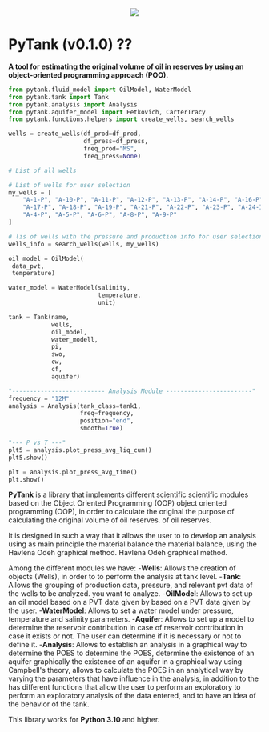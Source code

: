 <div align="center">
  <!-- <img src="https://github.com/reservoirpy/reservoirpy/raw/master/static/rpy_banner_bw.png"><br> !-->
  <img src="./static/logo.png"><br>
</div>

# PyTank (v0.1.0) ??

**A tool for estimating the original volume of oil in reserves by using an object-oriented programming approach (POO).**

```python
from pytank.fluid_model import OilModel, WaterModel
from pytank.tank import Tank
from pytank.analysis import Analysis
from pytank.aquifer_model import Fetkovich, CarterTracy
from pytank.functions.helpers import create_wells, search_wells

wells = create_wells(df_prod=df_prod,
                     df_press=df_press,
                     freq_prod="MS",
                     freq_press=None)

# List of all wells

# List of wells for user selection
my_wells = [
    "A-1-P", "A-10-P", "A-11-P", "A-12-P", "A-13-P", "A-14-P", "A-16-P",
    "A-17-P", "A-18-P", "A-19-P", "A-21-P", "A-22-P", "A-23-P", "A-24-I",
    "A-4-P", "A-5-P", "A-6-P", "A-8-P", "A-9-P"
]

# lis of wells with the pressure and production info for user selection
wells_info = search_wells(wells, my_wells)

oil_model = OilModel(
 data_pvt,
 temperature)

water_model = WaterModel(salinity,
                         temperature,
                         unit)

tank = Tank(name,
            wells,
            oil_model,
            water_modell,
            pi,
            swo,
            cw,
            cf,
            aquifer)

"-------------------------- Analysis Module ------------------------"
frequency = "12M"
analysis = Analysis(tank_class=tank1,
                    freq=frequency,
                    position="end",
                    smooth=True)

"--- P vs T ---"
plt5 = analysis.plot_press_avg_liq_cum()
plt5.show()

plt = analysis.plot_press_avg_time()
plt.show()

```
**PyTank** is a library that implements different scientific 
scientific modules based on the Object Oriented Programming (OOP) 
object oriented programming (OOP), in order to calculate the original
the purpose of calculating the original volume of oil reserves.
of oil reserves.

It is designed in such a way that it allows the user to
to develop an analysis using as main principle the material balance
the material balance, using the Havlena Odeh graphical method.
Havlena Odeh graphical method.

Among the different modules we have:
-**Wells**: Allows the creation of objects (Wells), in order to
 to perform the analysis at tank level.
-**Tank**: Allows the grouping of production data, pressure,
 and relevant pvt data of the wells to be analyzed. 
 you want to analyze.
-**OilModel**: Allows to set up an oil model based on a PVT data given by
 based on a PVT data given by the user.
-**WaterModel**: Allows to set a water model under
 pressure, temperature and salinity parameters.
-**Aquifer**: Allows to set up a model to determine the reservoir contribution in case of
 reservoir contribution in case it exists or not. The
 user can determine if it is necessary or not to define it.
-**Analysis**: Allows to establish an analysis in a graphical way to determine the POES
 to determine the POES, determine the existence of an aquifer graphically 
 the existence of an aquifer in a graphical way using Campbell's theory,
 allows to calculate the POES in an analytical way by varying the
 parameters that have influence in the analysis, in addition to the
 has different functions that allow the user to perform an exploratory
 to perform an exploratory analysis of the data entered,
 and to have an idea of the behavior of the tank.

This library works for **Python 3.10** and higher.